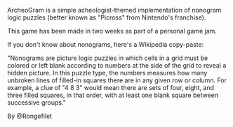 ArcheoGram is a simple acheologist-themed implementation of nonogram logic puzzles (better known as "Picross" from Nintendo's franchise).


This game has been made in two weeks as part of a personal game jam.


If you don't know about nonograms, here's a Wikipedia copy-paste:

 "Nonograms are picture logic puzzles in which cells in a grid must be colored or left blank according to numbers at the side 
 of the grid to reveal a hidden picture. In this puzzle type, the numbers measures how many unbroken lines of filled-in squares 
 there are in any given row or column. For example, a clue of "4 8 3" would mean there are sets of four, eight, and three filled 
 squares, in that order, with at least one blank square between successive groups."


By @Rongefilet
